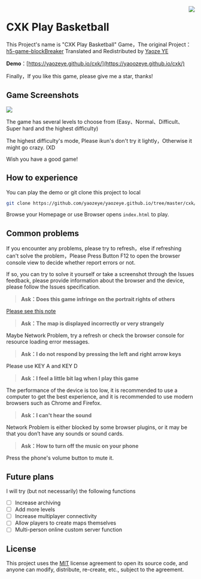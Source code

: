 <img src="https://i.imgur.com/aoB8Er1.png" align=right />

# CXK Play Basketball

This Project's name is "CXK Play Basketball" Game，The original Project：[h5-game-blockBreaker](https://github.com/yangyunhe369/h5-game-blockBreaker)
Translated and Redistributed by [Yaoze YE](https://github.com/yaozeye/)

**Demo**：[https://yaozeye.github.io/cxk/](https://yaoozeye.github.io/cxk/)

Finally，If you like this game, please give me a star, thanks!

## Game Screenshots

![](https://i.imgur.com/gVfLn4a.png)

The game has several levels to choose from (Easy、Normal、Difficult、Super hard and the highest difficulty)

The highest difficulty's mode, Please ikun's don't try it lightly，Otherwise it might go crazy. (XD

Wish you have a good game!

## How to experience

You can play the demo or git clone this project to local

```bash
git clone https://github.com/yaozeye/yaozeye.github.io/tree/master/cxk/
```

Browse your Homepage or use Browser opens `index.html` to play.

## Common problems

If you encounter any problems, please try to refresh，else if refreshing can't solve the problem，Please Press Button F12 to open the browser console view to decide whether report errors or not.

If so, you can try to solve it yourself or take a screenshot through the Issues feedback, please provide information about the browser and the device, please follow the Issues specification.

> __Ask：Does this game infringe on the portrait rights of others__

[Please see this note](about.md)

> __Ask：The map is displayed incorrectly or very strangely__

Maybe Network Problem, try a refresh or check the browser console for resource loading error messages.

> __Ask：I do not respond by pressing the left and right arrow keys__

Please use KEY A and KEY D

> __Ask：I feel a little bit lag when I play this game__

The performance of the device is too low, it is recommended to use a computer to get the best experience, and it is recommended to use modern browsers such as Chrome and Firefox.

> __Ask：I can't hear the sound__

Network Problem is either blocked by some browser plugins, or it may be that you don’t have any sounds or sound cards.

> __Ask：How to turn off the music on your phone__

Press the phone's volume button to mute it.

## Future plans

I will try (but not necessarily) the following functions

- [ ] Increase archiving
- [ ] Add more levels
- [ ] Increase multiplayer connectivity
- [ ] Allow players to create maps themselves
- [ ] Multi-person online custom server function

## License

This project uses the [MIT](LICENSE) license agreement to open its source code, and anyone can modify, distribute, re-create, etc., subject to the agreement.
